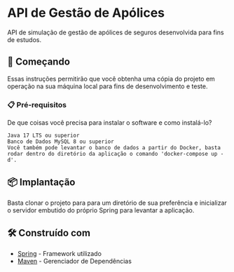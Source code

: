 # API de Gestão de Apólices

API de simulação de gestão de apólices de seguros desenvolvida para fins de estudos.

## 🚀 Começando

Essas instruções permitirão que você obtenha uma cópia do projeto em operação na sua máquina local para fins de desenvolvimento e teste.

### 📋 Pré-requisitos

De que coisas você precisa para instalar o software e como instalá-lo?

```
Java 17 LTS ou superior
Banco de Dados MySQL 8 ou superior
Você também pode levantar o banco de dados a partir do Docker, basta rodar dentro do diretório da aplicação o comando 'docker-compose up -d'.
```

## 📦 Implantação

Basta clonar o projeto para para um diretório de sua preferência e inicializar o servidor embutido do próprio Spring para levantar a aplicação.

## 🛠️ Construído com

* [Spring](https://spring.io/) - Framework utilizado
* [Maven](https://maven.apache.org/) - Gerenciador de Dependências
